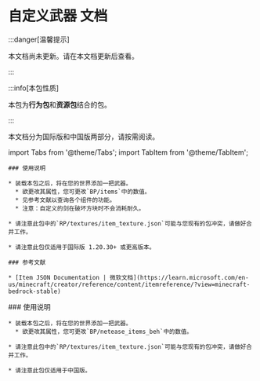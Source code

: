 # 自定义武器 文档

:::danger[温馨提示]

本文档尚未更新。请在本文档更新后查看。

:::

:::info[本包性质]

本包为**行为包**和**资源包**结合的包。

:::

本文档分为国际版和中国版两部分，请按需阅读。

import Tabs from '@theme/Tabs';
import TabItem from '@theme/TabItem';

<Tabs>
  <TabItem value="international" label="国际版" default>

    ### 使用说明

    * 装载本包之后，将在您的世界添加一把武器。
      * 欲更改其属性，您可更改`BP/items`中的数值。
      * 见参考文献以查询各个组件的功能。
      * 注意：自定义的剑在破坏方块时不会消耗耐久。

    * 请注意此包中的`RP/textures/item_texture.json`可能与您现有的包冲突，请做好合并工作。

    * 请注意此包仅适用于国际版 1.20.30+ 或更高版本。

    ### 参考文献

    * [Item JSON Documentation | 微软文档](https://learn.microsoft.com/en-us/minecraft/creator/reference/content/itemreference/?view=minecraft-bedrock-stable)

  </TabItem>
  <TabItem value="china" label="中国版">
    ### 使用说明

    * 装载本包之后，将在您的世界添加一把武器。
      * 欲更改其属性，您可更改`BP/netease_items_beh`中的数值。

    * 请注意此包中的`RP/textures/item_texture.json`可能与您现有的包冲突，请做好合并工作。

    * 请注意此包仅适用于中国版。

  </TabItem>
</Tabs>
